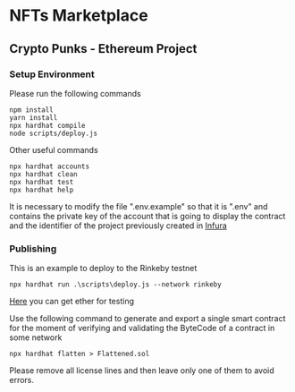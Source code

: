 # NFTs Marketplace

## Crypto Punks - Ethereum Project

### Setup Environment
Please run the following commands

```shell
npm install
yarn install
npx hardhat compile
node scripts/deploy.js
```
Other useful commands

```shell
npx hardhat accounts
npx hardhat clean
npx hardhat test
npx hardhat help
```

It is necessary to modify the file ".env.example" so that it is ".env" and contains the private key of the account that is going to display the contract and the identifier of the project previously created in [Infura](https://faucets.chain.link/rinkeby)

###  Publishing
This is an example to deploy to the Rinkeby testnet

``npx hardhat run .\scripts\deploy.js --network rinkeby``

[Here](https://faucets.chain.link/rinkeby) you can get ether for testing

Use the following command to generate and export a single smart contract for the moment of verifying and validating the ByteCode of a contract in some network

``npx hardhat flatten > Flattened.sol``

Please remove all license lines and then leave only one of them to avoid errors.